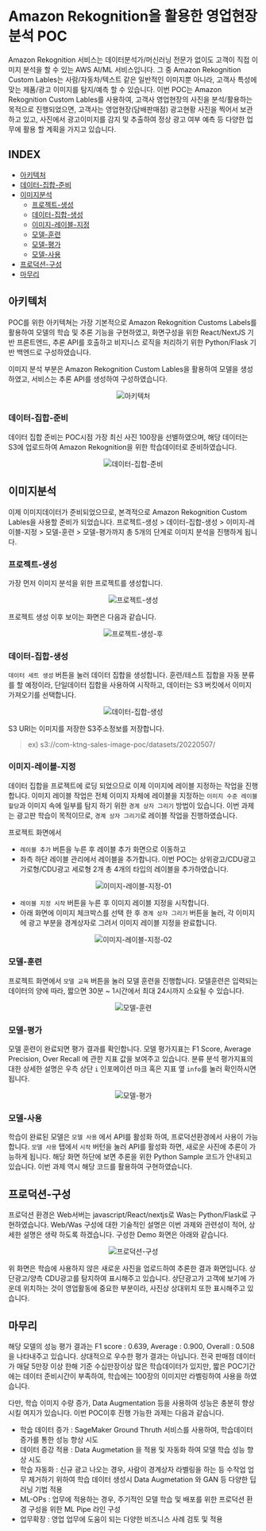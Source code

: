 # Amazon Rekognition을 활용한 영업현장 분석 POC

Amazon Rekognition 서비스는 데이터분석가/머신러닝 전문가 없이도 고객이 직접 이미지 분석을 할 수 있는 AWS AI/ML 서비스입니다.
그 중 Amazon Rekognition Custom Lables는 사람/자동차/텍스트 같은 일반적인 이미지뿐 아니라, 고객사 특성에 맞는 제품/광고 이미지를 탐지/예측 할 수 있습니다.
이번 POC는 Amazon Rekognition Custom Lables를 사용하여, 고객사 영업현장의 사진을 분석/활용하는 목적으로 진행되었으면, 고객사는 영업현장(담배판매점) 광고현황 사진을 찍어서 보관하고 있고, 사진에서 광고이미지를 감지 및 추출하여 정상 광고 여부 예측 등 다양한 업무에 활용 할 계획을 가지고 있습니다.

## INDEX

- [아키텍처](#아키텍처)
- [데이터-집합-준비](#데이터-집합-준비)
- [이미지분석](#이미지분석)
  - [프로젝트-생성](#프로젝트-생성)
  - [데이터-집합-생성](#데이터-집합-생성)
  - [이미지-레이블-지정](#이미지-레이블-지정)
  - [모델-훈련](#모델-훈련)
  - [모델-평가](#모델-평가)
  - [모델-사용](#모델-사용)
- [프로덕션-구성](#프로덕션-구성)
- [마무리](#마무리)

## 아키텍처

POC를 위한 아키텍쳐는 가장 기본적으로 Amazon Rekognition Customs Labels를 활용하여 모델의 학습 및 추론 기능을 구현하였고, 화면구성을 위한 React/NextJS 기반 프론트엔드, 추론 API를 호출하고 비지니스 로직을 처리하기 위한 Python/Flask 기반 백엔드로 구성하였습니다.

이미지 분석 부분은 Amazon Rekognition Custom Lables을 활용하여 모델을 생성하였고, 서비스는 추론 API를 생성하여 구성하였습니다.

<p align="center">
  <img src="docs/아키텍처.png" alt="아키텍처" /> 
</p>

### 데이터-집합-준비

데이터 집합 준비는 POC시점 가장 최신 사진 100장을 선별하였으며, 해당 데이터는 S3에 업로드하여 Amazon Rekognition을 위한 학습데이터로 준비하였습니다.

<p align="center">
  <img src="docs/데이터-집합-준비.JPG" alt="데이터-집합-준비" /> 
</p>

## 이미지분석

이제 이미지데이터가 준비되었으므로, 본격적으로 Amazon Rekognition Custom Lables을 사용할 준비가 되었습니다. 프로젝트-생성 > 데이터-집합-생성 > 이미지-레이블-지정 > 모델-훈련 > 모델-평가까지 총 5개의 단계로 이미지 분석을 진행하게 됩니다.

### 프로젝트-생성

가장 먼저 이미지 분석을 위한 프로젝트를 생성합니다.

<p align="center">
  <img src="docs/프로젝트-생성.JPG" alt="프로젝트-생성" /> 
</p>

프로젝트 생성 이후 보이는 화면은 다음과 같습니다.

<p align="center">
  <img src="docs/프로젝트-생성-후.JPG" alt="프로젝트-생성-후" /> 
</p>

### 데이터-집합-생성

`데이터 세트 생성` 버튼을 눌러 데이터 집합을 생성합니다.
훈련/테스트 집합을 자동 분류를 할 예정이라, 단일데이터 집합을 사용하여 시작하고, 데이터는 S3 버킷에서 이미지 가져오기를 선택합니다.

<p align="center">
  <img src="docs/데이터-집합-생성.JPG" alt="데이터-집합-생성" /> 
</p>

S3 URI는 이미지를 저장한 S3주소정보를 저장합니다.

> ex) s3://com-ktng-sales-image-poc/datasets/20220507/

### 이미지-레이블-지정

데이터 집합을 프로젝트에 로딩 되었으므로 이제 이미지에 레이블 지정하는 작업을 진행합니다. 이미지 레이블 작업은 전체 이미지 자체에 레이블을 지정하는 `이미지 수준 레이블 할당`과 이미지 속에 일부를 탐지 하기 위한 `경계 상자 그리기` 방법이 있습니다.
이번 과제는 광고판 학습이 목적이므로, `경계 상자 그리기`로 레이블 작업을 진행하였습니다.

프로젝트 화면에서

- `레이블 추가` 버튼을 누른 후 레이블 추가 화면으로 이동하고
- 좌측 하단 레이블 관리에서 레이블을 추가합니다. 이번 POC는 상위광고/CDU광고 가로형/CDU광고 세로형 2개 총 4개의 타입의 레이블을 추가하였습니다.
<p align="center">
  <img src="docs/이미지-레이블-지정-01.JPG" alt="이미지-레이블-지정-01" /> 
</p>

- `레이블 지정 시작` 버튼을 누른 후 이미지 레이블 지정을 시작합니다.
- 아래 화면에 이미지 체크박스를 선택 한 후 `경계 상자 그리기` 버튼을 눌러, 각 이미지에 광고 부분을 경계상자로 그려서 이미지 레이블 지정을 완료합니다.
<p align="center">
  <img src="docs/이미지-레이블-지정-02.JPG" alt="이미지-레이블-지정-02" /> 
</p>

### 모델-훈련

프로젝트 화면에서 `모델 교육` 버튼을 눌러 모델 훈련을 진행합니다.
모델훈련은 입력되는 데이터의 양에 따라, 짧으면 30분 ~ 1시간에서 최대 24시까지 소요될 수 있습니다.

<p align="center">
  <img src="docs/모델-훈련.JPG" alt="모델-훈련" /> 
</p>

### 모델-평가

모델 훈련이 완료되면 평가 결과를 확인합니다. 모델 평가지표는 F1 Score, Average Precision, Over Recall 에 관한 지표 값을 보여주고 있습니다. 분류 분석 평가지표의 대한 상세한 설명은 우측 상단 `i` 인포메이션 마크 혹은 지표 옆 `info`를 눌러 확인하시면 됩니다.

<p align="center">
  <img src="docs/모델-평가.JPG" alt="모델-평가" /> 
</p>

### 모델-사용

학습이 완료된 모델은 `모델 사용` 에서 API를 활성화 하여, 프로덕션환경에서 사용이 가능합니다. `모델 사용` 탭에서 `시작` 버턴을 눌러 API를 활성화 하면, 새로운 사진에 추론이 가능하게 됩니다. 해당 화면 하단에 보면 추론을 위한 Python Sample 코드가 안내되고 있습니다.
이번 과제 역시 해당 코드를 활용하여 구현하였습니다.

## 프로덕션-구성

프로덕션 환경은 Web서버는 javascript/React/nextjs로 Was는 Python/Flask로 구현하였습니다.
Web/Was 구성에 대한 기술적인 설명은 이번 과제와 관련성이 적어, 상세한 설명은 생략 하도록 하겠습니다. 구성한 Demo 화면은 아래와 같습니다.

<p align="center">
  <img src="docs/프로덕션-구성.JPG" alt="프로덕션-구성" /> 
</p>

위 화면은 학습에 사용하지 않은 새로운 사진을 업로드하여 추론한 결과 화면입니다. 상단광고/양측 CDU광고를 탐지하여 표시해주고 있습니다. 상단광고가 고객에 보기에 가운데 위치하는 것이 영업활동에 중요한 부분이라, 사진상 상대위치 또한 표시해주고 있습니다.

## 마무리

해당 모델의 성능 평가 결과는 F1 score : 0.639, Average : 0.900, Overall : 0.508 을 나타내주고 있습니다. 상대적으로 우수한 평가 결과는 아닙니다. 전국 판매점 데이터가 매달 5만장 이상 한해 기준 수십만장이상 많은 학습데이터가 있지만, 짧은 POC기간에는 데이터 준비시간이 부족하여, 학습에는 100장의 이미지만 라벨링하여 사용을 하였습니다.

다만, 학습 이미지 수량 증가, Data Augmentation 등을 사용하여 성능은 충분히 향상 시킬 여지가 있습니다. 이번 POC이후 진행 가능한 과제는 다음과 같습니다.

- 학습 데이터 증가 : SageMaker Ground Thruth 서비스를 사용하여, 학습데이터 증가를 통한 성능 향상 시도
- 데이터 증강 적용 : Data Augmetation 을 적용 및 자동화 하여 모델 학습 성능 향상 시도
- 학습 자동화 : 신규 광고 나오는 경우, 사람이 경계상자 라벨링을 하는 등 수작업 업무 제거하기 위하여 학습 데이터 생성시 Data Augmetation 와 GAN 등 다양한 딥러닝 기법 적용
- ML-OPs : 업무에 적용하는 경우, 주기적인 모델 학습 및 배포를 위한 프로덕션 환경 구성을 위한 ML Pipe 라인 구성
- 업무확장 : 영업 업무에 도움이 되는 다양한 비즈니스 사례 검토 및 적용
